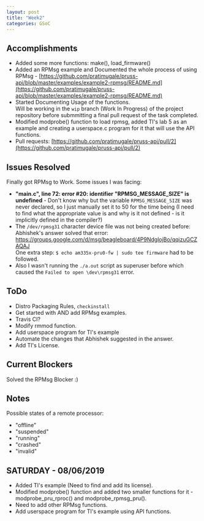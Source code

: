 ```yaml
---
layout: post
title: "Week2"
categories: GSoC
---
```

## Accomplishments
* Added some more functions: make(), load_firmware() <br>
* Added an RPMsg example and Documented the whole process of using RPMsg - [https://github.com/pratimugale/pruss-api/blob/master/examples/example2-rpmsg/README.md](https://github.com/pratimugale/pruss-api/blob/master/examples/example2-rpmsg/README.md) <br>
* Started Documenting Usage of the functions. <br>Will be working in the `wip` branch (Work In Progress) of the project repository before submmitting a final pull request of the task completed.<br>
* Modified modprobe() function to load rpmsg, added TI's lab 5 as an example and creating a userspace.c program for it that will use the API functions.
* Pull requests: [https://github.com/pratimugale/pruss-api/pull/2](https://github.com/pratimugale/pruss-api/pull/2)

## Issues Resolved
Finally got RPMsg to Work.
Some issues I was facing: 
* **"main.c", line 72: error #20: identifier "RPMSG_MESSAGE_SIZE" is undefined** - Don't know why but the variable `RPMSG_MESSAGE_SIZE` was never declared, so I just manually set it to 50 for the time being (I need to find what the appropriate value is and why is it not defined - is it implicitly defined in the compiler?)
* The `/dev/rpmsg31` character device file was not being created before: Abhishek's answer solved that error: https://groups.google.com/d/msg/beagleboard/4P9NdglojBo/qqizuGCZAQAJ<br>
One extra step: `$ echo am335x-pru0-fw | sudo tee firmware` had to be followed.
* Also I wasn't running the `./a.out` script as superuser before which caused the `Failed to open \dev\rpmsg31` error.

## ToDo
* Distro Packaging Rules, `checkinstall` <br>
* Get started with AND add RPMsg examples. <br>
* Travis CI?
* Modify rmmod function.
* Add userspace program for TI's example
* Automate the changes that Abhishek suggested in the answer.
* Add TI's License.

## Current Blockers
Solved the RPMsg Blocker :)<br>

## Notes
Possible states of a remote processor: 
* "offline"
* "suspended"
* "running"
* "crashed"
* "invalid"

## SATURDAY - 08/06/2019
* Added TI's example (Need to find and add its license).
* Modified modprobe() function and added two smaller functions for it - modprobe_pru_rproc() and modprobe_rpmsg_pru().
* Need to add other RPMsg functions.
* Add userspace program for TI's example using API functions.
